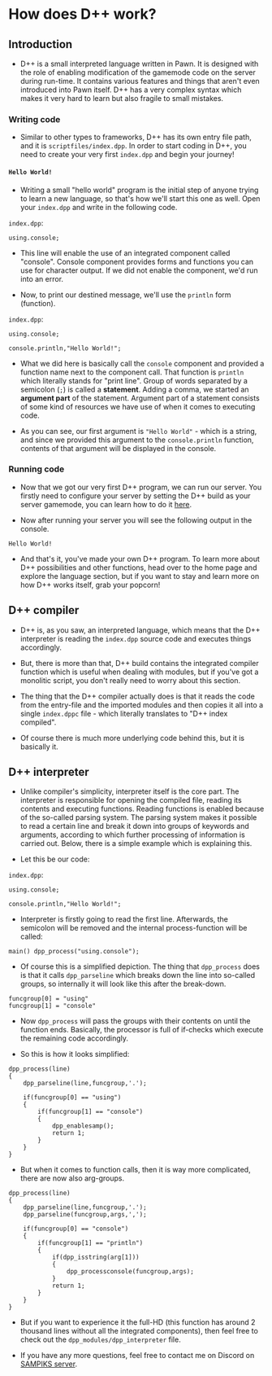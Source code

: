 # How does D++ work?

## Introduction

- D++ is a small interpreted language written in Pawn. It is designed with the role of enabling modification of the gamemode code on the server during run-time. It contains various features and things that aren't even introduced into Pawn itself. D++ has a very complex syntax which makes it very hard to learn but also fragile to small mistakes.

### Writing code

- Similar to other types to frameworks, D++ has its own entry file path, and it is `scriptfiles/index.dpp`. In order to start coding in D++, you need to create your very first `index.dpp` and begin your journey!

#### `Hello World!`

- Writing a small "hello world" program is the initial step of anyone trying to learn a new language, so that's how we'll start this one as well. Open your `index.dpp` and write in the following code.

`index.dpp`:
```pawn
using.console;
```

- This line will enable the use of an integrated component called "console". Console component provides forms and functions you can use for character output. If we did not enable the component, we'd run into an error.

- Now, to print our destined message, we'll use the `println` form (function).

`index.dpp`:
```pawn
using.console;

console.println,"Hello World!";
```

- What we did here is basically call the `console` component and provided a function name next to the component call. That function is `println` which literally stands for "print line". Group of words separated by a semicolon (`;`) is called a **statement**. Adding a comma, we started an **argument part** of the statement. Argument part of a statement consists of some kind of resources we have use of when it comes to executing code.

- As you can see, our first argument is `"Hello World"` - which is a string, and since we provided this argument to the `console.println` function, contents of that argument will be displayed in the console.

### Running code 

- Now that we got our very first D++ program, we can run our server. You firstly need to configure your server by setting the D++ build as your server gamemode, you can learn how to do it [here](https://google.com). 

- Now after running your server you will see the following output in the console.

```
Hello World!
```

- And that's it, you've made your own D++ program. To learn more about D++ possibilities and other functions, head over to the home page and explore the language section, but if you want to stay and learn more on how D++ works itself, grab your popcorn! 

## D++ compiler

- D++ is, as you saw, an interpreted language, which means that the D++ interpreter is reading the `index.dpp` source code and executes things accordingly.

- But, there is more than that, D++ build contains the integrated compiler function which is useful when dealing with modules, but if you've got a monolitic script, you don't really need to worry about this section.

- The thing that the D++ compiler actually does is that it reads the code from the entry-file and the imported modules and then copies it all into a single `index.dppc` file - which literally translates to "D++ index compiled".

- Of course there is much more underlying code behind this, but it is basically it.

## D++ interpreter

- Unlike compiler's simplicity, interpreter itself is the core part. The interpreter is responsible for opening the compiled file, reading its contents and executing functions. Reading functions is enabled because of the so-called parsing system. The parsing system makes it possible to read a certain line and break it down into groups of keywords and arguments, according to which further processing of information is carried out. Below, there is a simple example which is explaining this.

- Let this be our code:

`index.dpp`:
```pawn
using.console;

console.println,"Hello World!";
```

- Interpreter is firstly going to read the first line. Afterwards, the semicolon will be removed and the internal process-function will be called:

```pawn
main() dpp_process("using.console");
```

- Of course this is a simplified depiction. The thing that `dpp_process` does is that it calls `dpp_parseline` which breaks down the line into so-called groups, so internally it will look like this after the break-down.

```
funcgroup[0] = "using"
funcgroup[1] = "console"
```

- Now `dpp_process` will pass the groups with their contents on until the function ends. Basically, the processor is full of if-checks which execute the remaining code accordingly.

- So this is how it looks simplified:

```pawn
dpp_process(line)
{
	dpp_parseline(line,funcgroup,'.');

	if(funcgroup[0] == "using")
	{
		if(funcgroup[1] == "console")
		{
			dpp_enablesamp();
			return 1;
		}
	}
}
```

- But when it comes to function calls, then it is way more complicated, there are now also arg-groups.

```pawn
dpp_process(line)
{
	dpp_parseline(line,funcgroup,'.');
	dpp_parseline(funcgroup,args,',');

	if(funcgroup[0] == "console")
	{
		if(funcgroup[1] == "println")
		{
			if(dpp_isstring(arg[1]))
			{
				dpp_processconsole(funcgroup,args);
			}
			return 1;
		}
	}
}
```

- But if you want to experience it the full-HD (this function has around 2 thousand lines without all the integrated components), then feel free to check out the `dpp_modules/dpp_interpreter` file.

- If you have any more questions, feel free to contact me on Discord on [SAMPIKS server](https://discord.gg/2KyPR4BQ5a). 